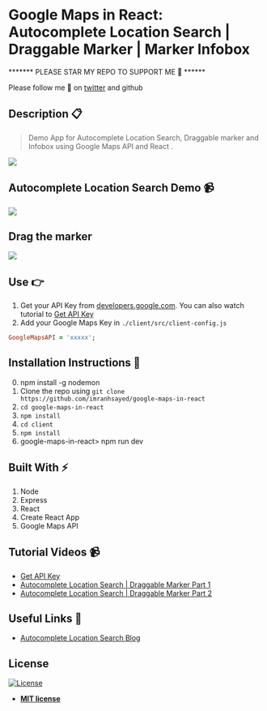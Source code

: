 # Google Maps in React: Autocomplete Location Search | Draggable Marker | Marker Infobox

******* PLEASE STAR MY REPO TO SUPPORT ME 🙏 ******

Please follow me 🙏 on [twitter](https://twitter.com/imranhsayed) and github

## Description :clipboard:
> Demo App for Autocomplete Location Search, Draggable marker and Infobox using Google Maps API and React .

![](google-maps-image.jpg)

## Autocomplete Location Search Demo :video_camera:
![](google-maps.gif)


## Drag the marker
![](Drag-marker.gif)

## Use :point_right:

1. Get your API Key from [developers.google.com](https://developers.google.com/maps/documentation/javascript/get-api-key).
You can also watch tutorial to [Get API Key](https://www.youtube.com/watch?v=yhhkNtdg5x0&feature=youtu.be)
2. Add your Google Maps Key in `./client/src/client-config.js`

``` ruby
GoogleMapsAPI = 'xxxxx';

```

## Installation Instructions :wrench:
0. npm install -g nodemon
1. Clone the repo using `git clone https://github.com/imranhsayed/google-maps-in-react`
2. `cd google-maps-in-react`
3. `npm install`
4. `cd client`
5. `npm install`
6. google-maps-in-react> npm run dev

## Built With :zap:

1. Node
2. Express
3. React
4. Create React App
5. Google Maps API

## Tutorial Videos :video_camera:

* [Get API Key](https://www.youtube.com/watch?v=yhhkNtdg5x0&feature=youtu.be)
* [Autocomplete Location Search | Draggable Marker Part 1](https://youtu.be/4z4hxEHlsxc)
* [Autocomplete Location Search | Draggable Marker Part 2](https://youtu.be/xIYAV6IP4gA)

## Useful Links :link:

* [Autocomplete Location Search Blog](https://codeytek.com/google-maps-in-react-autocomplete-location-search-draggable-marker-marker-infobox/)

## License

[![License](http://img.shields.io/:license-mit-blue.svg?style=flat-square)](http://badges.mit-license.org)

- **[MIT license](http://opensource.org/licenses/mit-license.php)**

